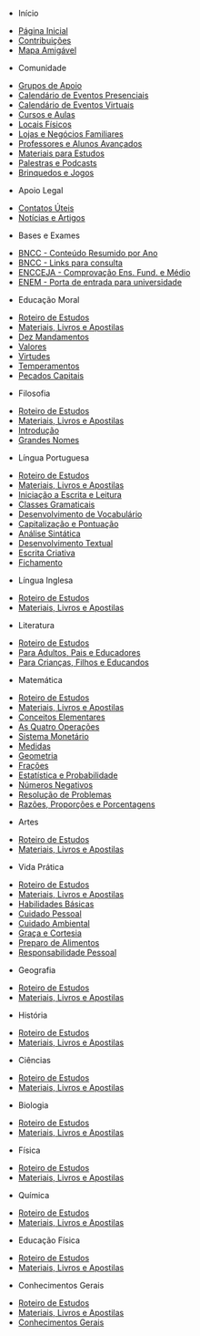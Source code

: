 - Início

* [Página Inicial](/)
* [Contribuições](Início/CONTRIBUTING)
* [Mapa Amigável](Início/Mapa_Amigável)

- Comunidade

* [Grupos de Apoio](Comunidade/Grupos_de_Apoio)
* [Calendário de Eventos Presenciais](Comunidade/Calendário_de_Eventos_Presenciais)
* [Calendário de Eventos Virtuais](Comunidade/Calendário_de_Eventos_Virtuais)
* [Cursos e Aulas](Comunidade/Cursos_e_Aulas)
* [Locais Físicos](Comunidade/Locais_Físicos)
* [Lojas e Negócios Familiares](Comunidade/Lojas_e_Negócios_Familiares)
* [Professores e Alunos Avançados](Comunidade/Professores_e_Alunos_Avançados)
* [Materiais para Estudos](Comunidade/Materiais_para_Estudos)
* [Palestras e Podcasts](Comunidade/Palestras_e_Podcasts)
* [Brinquedos e Jogos](Comunidade/Brinquedos_e_Jogos)

- Apoio Legal

* [Contatos Úteis](Apoio_Legal/Contatos_Úteis)
* [Notícias e Artigos](Apoio_Legal/Notícias_e_Artigos)

- Bases e Exames

* [BNCC - Conteúdo Resumido por Ano](Bases_e_Exames/BNCC_Conteúdo_resumido_por_ano)
* [BNCC - Links para consulta](Bases_e_Exames/BNCC_Links_para_consulta)
* [ENCCEJA - Comprovação Ens. Fund. e Médio](Bases_e_Exames/ENCCEJA)
* [ENEM - Porta de entrada para universidade](Bases_e_Exames/ENEM)

- Educação Moral

* [Roteiro de Estudos](Educação_Moral/Roteiro_de_Estudos)
* [Materiais, Livros e Apostilas](Educação_Moral/Materiais_Livros_e_Apostilas)
* [Dez Mandamentos](Educação_Moral/Dez_Mandamentos)
* [Valores](Educação_Moral/Valores)
* [Virtudes](Educação_Moral/Virtudes)
* [Temperamentos](Educação_Moral/Temperamentos)
* [Pecados Capitais](Educação_Moral/Pecados_Capitais)

- Filosofia

* [Roteiro de Estudos](Filosofia/Roteiro_de_Estudos)
* [Materiais, Livros e Apostilas](Filosofia/Materiais_Livros_e_Apostilas)
* [Introdução](Filosofia/Introdução)
* [Grandes Nomes](Filosofia/Grandes_Nomes)

- Língua Portuguesa

* [Roteiro de Estudos](Língua_Portuguesa/Roteiro_de_Estudos)
* [Materiais, Livros e Apostilas](Língua_Portuguesa/Materiais_Livros_e_Apostilas)
* [Iniciação a Escrita e Leitura](Língua_Portuguesa/Iniciação_a_Escrita_e_Leitura)
* [Classes Gramaticais](Língua_Portuguesa/Classes_Gramaticais)
* [Desenvolvimento de Vocabulário](Língua_Portuguesa/Desenvolvimento_de_Vocabulário)
* [Capitalização e Pontuação](Língua_Portuguesa/Capitalização_e_Pontuação)
* [Análise Sintática](Língua_Portuguesa/Análise_Sintática)
* [Desenvolvimento Textual](Língua_Portuguesa/Desenvolvimento_Textual)
* [Escrita Criativa](Língua_Portuguesa/Escrita_Criativa)
* [Fichamento](Língua_Portuguesa/Fichamento)

- Língua Inglesa

* [Roteiro de Estudos](Língua_Inglesa/Roteiro_de_Estudos)
* [Materiais, Livros e Apostilas](Língua_Inglesa/Materiais_Livros_e_Apostilas)

- Literatura

* [Roteiro de Estudos](Literatura/Roteiro_de_Estudos)
* [Para Adultos, Pais e Educadores](Literatura/Para_Adultos_Pais_e_Educadores)
* [Para Crianças, Filhos e Educandos](Literatura/Para_Crianças_Filhos_e_Educandos)

- Matemática

* [Roteiro de Estudos](Matemática/Roteiro_de_Estudos)
* [Materiais, Livros e Apostilas](Matemática/Materiais_Livros_e_Apostilas)
* [Conceitos Elementares](Matemática/Conceitos_Elementares)
* [As Quatro Operações](Matemática/As_Quatro_Operações)
* [Sistema Monetário](Matemática/Sistema_Monetário)
* [Medidas](Matemática/Medidas)
* [Geometria](Matemática/Geometria)
* [Frações](Matemática/Frações)
* [Estatística e Probabilidade](Matemática/Estatística_e_Probabilidade)
* [Números Negativos](Matemática/Números_Negativos)
* [Resolução de Problemas](Matemática/Resolução_de_Problemas)
* [Razões, Proporções e Porcentagens](Matemática/Razões_Proporções_e_Porcentagens)

- Artes

* [Roteiro de Estudos](Artes/Roteiro_de_Estudos)
* [Materiais, Livros e Apostilas](Artes/Materiais_Livros_e_Apostilas)

- Vida Prática

* [Roteiro de Estudos](Vida_Prática/Roteiro_de_Estudos)
* [Materiais, Livros e Apostilas](Vida_Prática/Materiais_Livros_e_Apostilas)
* [Habilidades Básicas](Vida_Prática/Habilidades_básicas)
* [Cuidado Pessoal](Vida_Prática/Cuidado_pessoal)
* [Cuidado Ambiental](Vida_Prática/Cuidado_ambiental)
* [Graça e Cortesia](Vida_Prática/Graça_e_cortesia)
* [Preparo de Alimentos](Vida_Prática/Preparo_de_alimentos)
* [Responsabilidade Pessoal](Vida_Prática/Responsabilidade_pessoal)

- Geografia

* [Roteiro de Estudos](Geografia/Roteiro_de_Estudos)
* [Materiais, Livros e Apostilas](Geografia/Materiais_Livros_e_Apostilas)

- História

* [Roteiro de Estudos](História/Roteiro_de_Estudos)
* [Materiais, Livros e Apostilas](História/Materiais_Livros_e_Apostilas)

- Ciências

* [Roteiro de Estudos](Ciências/Roteiro_de_Estudos)
* [Materiais, Livros e Apostilas](Ciências/Materiais_Livros_e_Apostilas)

- Biologia

* [Roteiro de Estudos](Biologia/Roteiro_de_Estudos)
* [Materiais, Livros e Apostilas](Biologia/Materiais_Livros_e_Apostilas)

- Física

* [Roteiro de Estudos](Física/Roteiro_de_Estudos)
* [Materiais, Livros e Apostilas](Física/Materiais_Livros_e_Apostilas)

- Química

* [Roteiro de Estudos](Química/Roteiro_de_Estudos)
* [Materiais, Livros e Apostilas](Química/Materiais_Livros_e_Apostilas)

- Educação Física

* [Roteiro de Estudos](Educação_Física/Roteiro_de_Estudos)
* [Materiais, Livros e Apostilas](Educação_Física/Materiais_Livros_e_Apostilas)

- Conhecimentos Gerais

* [Roteiro de Estudos](Conhecimentos_Gerais/Roteiro_de_Estudos)
* [Materiais, Livros e Apostilas](Conhecimentos_Gerais/Materiais_Livros_e_Apostilas)
* [Conhecimentos Gerais](Conhecimentos_Gerais/Conhecimentos_Gerais)
